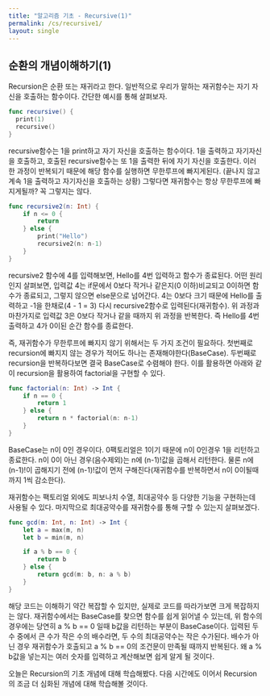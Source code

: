 ```yaml
---
title: "알고리즘 기초 - Recursive(1)"
permalink: /cs/recursive1/
layout: single
---
```


## 순환의 개념이해하기(1)

Recursion은 순환 또는 재귀라고 한다. 일반적으로 우리가 말하는 재귀함수는 자기 자신을 호출하는 함수이다. 간단한 예시를 통해 살펴보자.

``` swift
func recursive() {
  print(1)
  recursive()
}
```

recursive함수는 1을 print하고 자기 자신을 호출하는 함수이다. 1을 출력하고 자기자신을 호출하고, 호출된 recursive함수는 또 1을 출력한 뒤에 자기 자신을 호출한다. 이러한 과정이 반복되기 때문에 해당 함수를 실행하면 무한루프에 빠지게된다. (끝나지 않고 계속 1을 출력하고 자기자신을 호출하는 상황) 그렇다면 재귀함수는 항상 무한루프에 빠지게될까? 꼭 그렇지는 않다.

``` swift
func recursive2(n: Int) {
    if n <= 0 {
        return
    } else {
        print("Hello")
        recursive2(n: n-1)
    }
}
```

recursive2 함수에 4를 입력해보면, Hello를 4번 입력하고 함수가 종료된다. 어떤 원리인지 살펴보면, 입력값 4는 if문에서 0보다 작거나 같은지(0 이하)비교되고 0이하면 함수가 종료되고, 그렇지 않으면 else문으로 넘어간다. 4는 0보다 크기 때문에 Hello를 출력하고 -1을 한채로(4 - 1 = 3) 다시 recursive2함수로 입력된다(재귀함수). 위 과정과 마찬가지로 입력값 3은 0보다 작거나 같을 때까지 위 과정을 반복한다. 즉 Hello를 4번출력하고 4가 0이된 순간 함수를 종료한다.

즉, 재귀함수가 무한루프에 빠지지 않기 위해서는 두 가지 조건이 필요하다. 첫번째로 recursion에 빠지지 않는 경우가 적어도 하나는 존재해야한다(BaseCase). 두번째로 recursion을 반복하다보면 결국 BaseCase로 수렴해야 한다. 이를 활용하면 아래와 같이 recursion을 활용하여 factorial을 구현할 수 있다.

``` swift
func factorial(n: Int) -> Int {
    if n == 0 {
        return 1
    } else {
        return n * factorial(n: n-1)
    }
}
```
BaseCase는 n이 0인 경우이다. 0팩토리얼은 1이기 때문에 n이 0인경우 1을 리턴하고 종료한다. n이 0이 아닌 경우(음수제외)는 n에 (n-1)!값을 곱해서 리턴한다. 물론 n에 (n-1)!이 곱해지기 전에 (n-1)!값이 먼저 구해진다(재귀함수를 반복하면서 n이 0이될때까지 1씩 감소한다).

재귀함수는 팩토리얼 외에도 피보나치 수열, 최대공약수 등 다양한 기능을 구현하는데 사용될 수 있다. 마지막으로 최대공약수를 재귀함수를 통해 구할 수 있는지 살펴보겠다.

``` swift
func gcd(m: Int, n: Int) -> Int {
    let a = max(m, n)
    let b = min(m, n)

    if a % b == 0 {
        return b
    } else {
        return gcd(m: b, n: a % b)
    }
}
```

해당 코드는 이해하기 약간 복잡할 수 있지만, 실제로 코드를 따라가보면 크게 복잡하지는 않다. 재귀함수에서는 BaseCase를 찾으면 함수를 쉽게 읽어낼 수 있는데, 위 함수의 경우에는 당연히 a % b == 0 일때 b값을 리턴하는 부분이 BaseCase이다. 입력된 두 수 중에서 큰 수가 작은 수의 배수라면, 두 수의 최대공약수는 작은 수가된다. 배수가 아닌 경우 재귀함수가 호출되고 a % b == 0의 조건문이 만족될 때까지 반복된다. 왜 a % b값을 넣는지는 여러 숫자를 입력하고 계산해보면 쉽게 알게 될 것이다.

오늘은 Recursion의 기초 개념에 대해 학습해봤다. 다음 시간에도 이어서 Recursion의 조금 더 심화된 개념에 대해 학습해볼 것이다.
